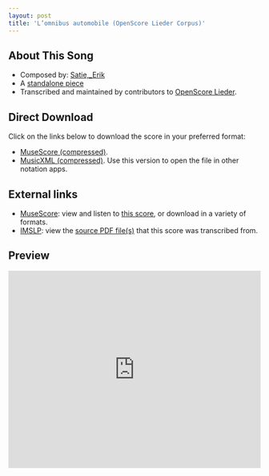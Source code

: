 ```yaml
---
layout: post
title: 'L’omnibus automobile (OpenScore Lieder Corpus)'
---
```


## About This Song

- Composed by: [Satie,_Erik](https://fourscoreandmore.org/openscore/lieder/Satie,_Erik)
- A [standalone piece](https://fourscoreandmore.org/openscore/lieder/Satie,_Erik/_)
- Transcribed and maintained by contributors to [OpenScore Lieder].

[OpenScore Lieder]: https://musescore.com/openscore-lieder-corpus

## Direct Download

Click on the links below to download the score in your preferred format:
- [MuseScore (compressed)](https://github.com/openscore/lieder/blob/main/scores/Satie,_Erik/_/L’omnibus_automobile/lc6987889.mscz?raw=true).
- [MusicXML (compressed)](https://github.com/openscore/lieder/blob/main/scores/Satie,_Erik/_/L’omnibus_automobile/lc6987889.mxl?raw=true). Use this version to open the file in other notation apps.

## External links

- [MuseScore]: view and listen to [this score][MuseScore], or download in a variety of formats.
- [IMSLP]: view the [source PDF file(s)][IMSLP] that this score was transcribed from.

[MuseScore]: https://musescore.com/score/6987889
[IMSLP]: https://imslp.org/wiki/Special:ReverseLookup/92050

## Preview

<iframe width="100%" height="394" src="https://musescore.com/openscore-lieder-corpus/scores/6987889/embed" frameborder="0" allowfullscreen allow="autoplay; fullscreen"></iframe>
